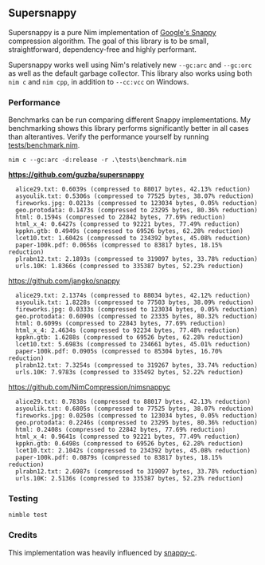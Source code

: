 ## Supersnappy

Supersnappy is a pure Nim implementation of [Google's Snappy](https://github.com/google/snappy) compression algorithm. The goal of this library is to be small, straightforward, dependency-free and highly performant.

Supersnappy works well using Nim's relatively new `--gc:arc` and `--gc:orc` as well as the default garbage collector. This library also works using both `nim c` and `nim cpp`, in addition to `--cc:vcc` on Windows.

### Performance

Benchmarks can be run comparing different Snappy implementations. My benchmarking shows this library performs significantly better in all cases than alterantives. Verify the performance yourself by running [tests/benchmark.nim](https://github.com/guzba/supersnappy/blob/master/tests/benchmark.nim).

`nim c --gc:arc -d:release -r .\tests\benchmark.nim `

**https://github.com/guzba/supersnappy**
```
  alice29.txt: 0.6039s (compressed to 88017 bytes, 42.13% reduction)
  asyoulik.txt: 0.5306s (compressed to 77525 bytes, 38.07% reduction)
  fireworks.jpg: 0.0213s (compressed to 123034 bytes, 0.05% reduction)
  geo.protodata: 0.1473s (compressed to 23295 bytes, 80.36% reduction)
  html: 0.1594s (compressed to 22842 bytes, 77.69% reduction)
  html_x_4: 0.6427s (compressed to 92221 bytes, 77.49% reduction)
  kppkn.gtb: 0.4949s (compressed to 69526 bytes, 62.28% reduction)
  lcet10.txt: 1.6042s (compressed to 234392 bytes, 45.08% reduction)
  paper-100k.pdf: 0.0656s (compressed to 83817 bytes, 18.15% reduction)
  plrabn12.txt: 2.1893s (compressed to 319097 bytes, 33.78% reduction)
  urls.10K: 1.8366s (compressed to 335387 bytes, 52.23% reduction)
```
https://github.com/jangko/snappy
```
  alice29.txt: 2.1374s (compressed to 88034 bytes, 42.12% reduction)
  asyoulik.txt: 1.8228s (compressed to 77503 bytes, 38.09% reduction)
  fireworks.jpg: 0.0333s (compressed to 123034 bytes, 0.05% reduction)
  geo.protodata: 0.6090s (compressed to 23335 bytes, 80.32% reduction)
  html: 0.6099s (compressed to 22843 bytes, 77.69% reduction)
  html_x_4: 2.4634s (compressed to 92234 bytes, 77.48% reduction)
  kppkn.gtb: 1.6288s (compressed to 69526 bytes, 62.28% reduction)
  lcet10.txt: 5.6983s (compressed to 234661 bytes, 45.01% reduction)
  paper-100k.pdf: 0.0905s (compressed to 85304 bytes, 16.70% reduction)
  plrabn12.txt: 7.3254s (compressed to 319267 bytes, 33.74% reduction)
  urls.10K: 7.9783s (compressed to 335492 bytes, 52.22% reduction)
```
https://github.com/NimCompression/nimsnappyc
```
  alice29.txt: 0.7838s (compressed to 88017 bytes, 42.13% reduction)
  asyoulik.txt: 0.6805s (compressed to 77525 bytes, 38.07% reduction)
  fireworks.jpg: 0.0250s (compressed to 123034 bytes, 0.05% reduction)
  geo.protodata: 0.2246s (compressed to 23295 bytes, 80.36% reduction)
  html: 0.2408s (compressed to 22842 bytes, 77.69% reduction)
  html_x_4: 0.9641s (compressed to 92221 bytes, 77.49% reduction)
  kppkn.gtb: 0.6498s (compressed to 69526 bytes, 62.28% reduction)
  lcet10.txt: 2.1042s (compressed to 234392 bytes, 45.08% reduction)
  paper-100k.pdf: 0.0879s (compressed to 83817 bytes, 18.15% reduction)
  plrabn12.txt: 2.6987s (compressed to 319097 bytes, 33.78% reduction)
  urls.10K: 2.5136s (compressed to 335387 bytes, 52.23% reduction)
```

### Testing
`nimble test`

### Credits

This implementation was heavily influenced by [snappy-c](https://github.com/andikleen/snappy-c).
